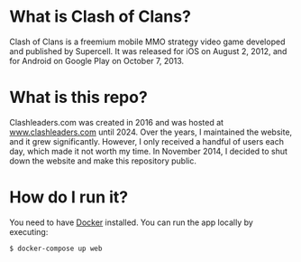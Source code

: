 # What is Clash of Clans?  
Clash of Clans is a freemium mobile MMO strategy video game developed and published by Supercell. It was released for iOS on August 2, 2012, and for Android on Google Play on October 7, 2013.  

# What is this repo?  
Clashleaders.com was created in 2016 and was hosted at www.clashleaders.com until 2024. Over the years, I maintained the website, and it grew significantly. However, I only received a handful of users each day, which made it not worth my time. In November 2014, I decided to shut down the website and make this repository public.  

# How do I run it?  
You need to have [Docker](https://docs.docker.com/engine/installation/) installed. You can run the app locally by executing:  
    
    $ docker-compose up web  
